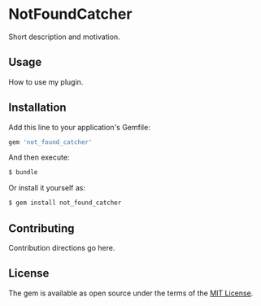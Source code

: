# NotFoundCatcher
Short description and motivation.

## Usage
How to use my plugin.

## Installation
Add this line to your application's Gemfile:

```ruby
gem 'not_found_catcher'
```

And then execute:
```bash
$ bundle
```

Or install it yourself as:
```bash
$ gem install not_found_catcher
```

## Contributing
Contribution directions go here.

## License
The gem is available as open source under the terms of the [MIT License](http://opensource.org/licenses/MIT).
